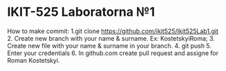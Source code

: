 # IKIT-525 Laboratorna №1

How to make commit:
                1.git clone https://github.com/ikit525/Ikit525Lab1.git
        2. Create new branch with your name & surname. Ex: KostetskyiRoma;
        3. Create new file with your name & surname in your branch.
                4. git push
        5. Enter your credentials
        6. In github.com create pull request and assigne for Roman Kostetskyi.

